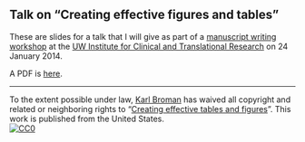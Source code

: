## Talk on &ldquo;Creating effective figures and tables&rdquo;

These are slides for a talk that I will give as part of a [manuscript
writing workshop](view-source:https://ictr.wisc.edu/SciWritingWorkshop) at the
[UW Institute for Clinical and Translational Research](http://ictr.wisc.edu)
on 24 January 2014.

A PDF is
[here](http://www.biostat.wisc.edu/~kbroman/presentations/ictr2014.pdf).

<hr/>

To the extent possible under law,
[Karl Broman](http://github.com/kbroman)
has waived all copyright and related or neighboring rights to
&ldquo;[Creating effective tables and figures](https://github.com/kbroman/Talk_Graphs/tree/iowastate2013)&rdquo;.
This work is published from the United States.
<br/>
[![CC0](http://i.creativecommons.org/p/zero/1.0/88x31.png)](http://creativecommons.org/publicdomain/zero/1.0/)

